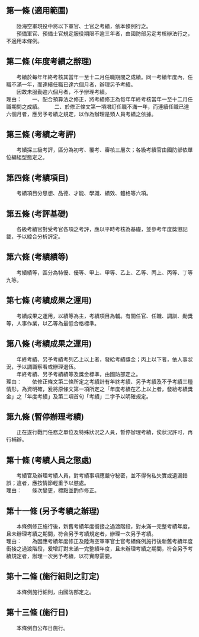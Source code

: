 第一條 (適用範圍)
-----------------
　　陸海空軍現役中將以下軍官、士官之考績，依本條例行之。  
　　預備軍官、預備士官規定服役期限不逾三年者，由國防部另定考核辦法行之，不適用本條例。  


第二條 (年度考績之辦理)
-----------------------
　　考績於每年年終考核其當年一至十二月任職期間之成績。同一考績年度內，任職不滿一年，而連續任職已達六個月者，辦理另予考績。  
　　因故未服勤逾六個月者，不予辦理考績。  
理由：　　一、配合預算法之修正，將考績修正為每年年終考核當年一至十二月任職期間之成績。
　　二、於修正條文第一項增訂任職不滿一年，而連續任職已達六個月者，應另予考績之規定，以作為辦理是類人員考績之依據。

第三條 (考績之考評)
-------------------
　　考績採三級考評，區分為初考、覆考、審核三層次；各級考績官由國防部依單位編組型態定之。  


第四條 (考績項目)
-----------------
　　考績項目分思想、品德、才能、學識、績效、體格等六項。  


第五條 (考評基礎)
-----------------
　　各級考績官對受考官各項之考評，應以平時考核為基礎，並參考年度獎懲記載，予以綜合分析評定。  


第六條 (考績績等)
-----------------
　　考績績等，區分為特優、優等、甲上、甲等、乙上、乙等、丙上、丙等、丁等九等。  


第七條 (考績成果之運用)
-----------------------
　　考績成果之運用，以績等為主，考績項目為輔。有關任官、任職、調訓、勛獎等，人事作業，以乙等為最低合格標準。  


第八條 (考績成果之運用)
-----------------------
　　年終考績、另予考績考列乙上以上者，發給考績獎金；丙上以下者，依人事狀況，予以調職察看或辦理退伍。  
　　年終考績、另予考績績等及獎金標準，由國防部定之。  
理由：　　依修正條文第二條所定之考績計有年終考績、另予考績及不予考績三種情形，為資明確，爰將原條文第一項所定之「年度考績在乙上以上者，發給考績獎金」之「年度考績」及第二項首句「考績」二字予以明確規定。

第九條 (暫停辦理考績)
---------------------
　　正在遂行戰鬥任務之單位及特殊狀況之人員，暫停辦理考績，俟狀況許可，再行補辦。  


第十條 (考績人員之懲處)
-----------------------
　　考績官及辦理考績人員，對考績事項應嚴守秘密，並不得徇私失實或遺漏錯誤；違者，應按情節輕重予以懲處。  
理由：　　條次變更，標點並酌作修正。

第十一條 (另予考績之辦理)
-------------------------
　　本條例修正施行後，新舊考績年度銜接之過渡階段，對未滿一完整考績年度，且未辦理考績之期間，符合另予考績規定者，辦理一次另予考績。  
理由：　　為因應考績年度修正及陸海空軍軍官士官考績條例施行後新舊考績年度銜接之過渡階段，爰增訂對未滿一完整績年度，且未辦理考績之期間，符合另予考績規定者，辦理一次另予考績，以符實際需要。

第十二條 (施行細則之訂定)
-------------------------
　　本條例施行細則，由國防部定之。  


第十三條 (施行日)
-----------------
　　本條例自公布日施行。